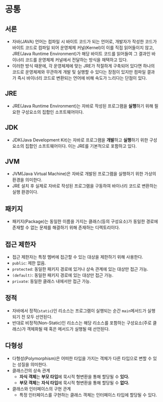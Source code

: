 # 공통

## 서론
- 자바(JAVA) 언어는 컴파일 시 바이트 코드가 되는 언어로, 개발자가 작성한 코드가 바이트 코드로 컴파일 되어 운영체제 커널(Kernel)이 이를 직접 읽어들이지 않고, JRE(Java Runtime Environment)가 해당 바이트 코드를 읽어들여 그 결과인 바이너리 코드를 운영체제 커널에서 전달하는 방식을 채택하고 있다.
- 이러한 방식 때문에, 각 운영체제에 맞는 JRE가 적절하게 구축되어 있다면 하나의 코드로 운영체제와 무관하게 개발 및 실행할 수 있다는 장점이 있지만 컴파일 결과가 즉시 바이너리 코드로 변환되는 언어에 비해 속도가 느리다는 단점이 있다.

## JRE
- JRE(Java Runtime Environment)는 자바로 작성된 프로그램을 **실행**하기 위해 필요한 구성요소의 집합인 소프트웨어이다.

## JDK
- JDK(Java Development Kit)는 자바로 프로그램을 **개발**하고 **실행**하기 위한 구성요소의 집합인 소프트웨어이다. 이는 JRE를 기본적으로 포함하고 있다.

## JVM
- JVM(Java Virtual Machine)은 자바로 개발된 프로그램을 실행하기 위한 가상의 환경을 의미한다.
- JRE 설치 후 실제로 자바로 작성된 프로그램을 구동하여 바이너리 코드로 변환하는 실행 환경이다.

## 패키지
- 패키지(Package)는 동일한 이름을 가지는 클래스(등의 구성요소)가 동일한 경로에 존재할 수 없는 문제를 해결하기 위해 존재하는 디렉토리이다.

## 접근 제한자
- 접근 제한자는 특정 멤버에 접근할 수 있는 대상을 제한하기 위해 사용한다.
- `public`: 제한 없음.
- `protected`: 동일한 패키지 경로에 있거나 상속 관계에 있는 대상만 접근 가능.
- `(default)`: 동일한 패키지 경로에 있는 대상만 접근 가능.
- `private`: 동일한 클래스 내에서만 접근 가능.

## 정적
- 자바에서 정적(`static`)인 리소스는 프로그램이 실행되는 순간 `main`메서드가 실행되기 전 모두 선언된다.
- 반대로 비정적(Non-Static)인 리소스는 해당 리소스를 포함하는 구성요소(주로 클래스)가 객체화될 때 혹은 메서드가 실행될 때 선언된다.

## 다형성
- 다형성(Polymorphism)은 어떠한 타입을 가지는 객체가 다른 타입으로 변할 수 있는 성질을 의미한다.
- 클래스간의 상속 관계
  - **자식 객체**는 **부모 타입**에 묵시적 형변환을 통해 할당될 수 **있다.**
  - **부모 객체**는 **자식 타입**에 묵시적 형변환을 통해 할당될 수 **없다.**
- 클래스와 인터페이스의 구현 관계
  - 특정 인터페이스를 구현하는 클래스 객체는 인터페이스 타입에 할당될 수 있다.